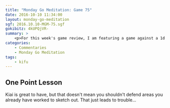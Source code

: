 ```yaml
---
title: "Monday Go Meditation: Game 75"
date: 2016-10-10 11:34:00
layout: monday-go-meditation
sgf: 2016.10.10-MGM-75.sgf
gokibitz: 4kUPQjVR-
summary: >
	<p>For this week's game review, I am featuring a game against a 1d on Tygem where I am able to utilize my time better; but have some issues with maintaining my advantage as the game progresses. It's an entertaining one full of kiai and even the taisha joseki! So enjoy and I look forward to your thoughts and comments. See you next week!</p>
categories:
	- Commentaries
	- Monday Go Meditation
tags:
	- kifu
---
```


## One Point Lesson

Kiai is great to have, but that doesn't mean you shouldn't defend areas you already have worked to sketch out. That just leads to trouble...
